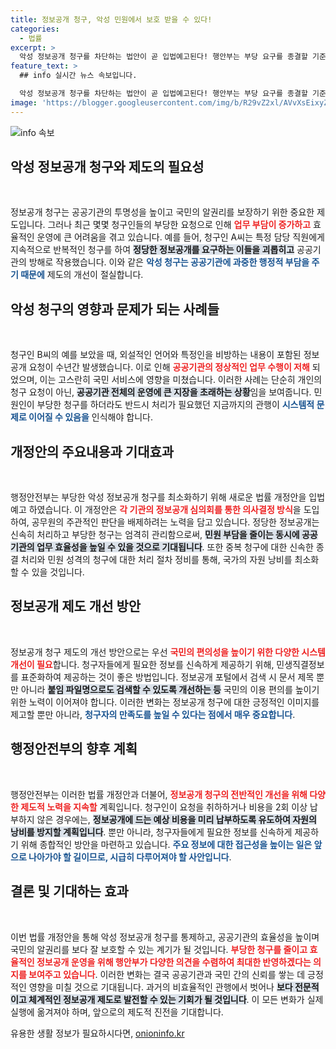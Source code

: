 ```yaml
---
title: 정보공개 청구, 악성 민원에서 보호 받을 수 있다!
categories:
  - 법률
excerpt: >
  악성 정보공개 청구를 차단하는 법안이 곧 입법예고된다! 행안부는 부당 요구를 종결할 기준을 마련해 공무원 업무 부담을 줄이고, 국민의 알권리를 신속히 보장하겠다고 발표했다. 클릭하면 자세한 내용이 기다립니다!
feature_text: >
  ## info 실시간 뉴스 속보입니다.

  악성 정보공개 청구를 차단하는 법안이 곧 입법예고된다! 행안부는 부당 요구를 종결할 기준을 마련해 공무원 업무 부담을 줄이고, 국민의 알권리를 신속히 보장하겠다고 발표했다. 클릭하면 자세한 내용이 기다립니다!
image: 'https://blogger.googleusercontent.com/img/b/R29vZ2xl/AVvXsEixyZcFfHzMRdzZMjFBmAUKJYCLCGyLL1o632UiGVXcaFdKo_bkvkuCioo0uUKlGfBVcT3P84aROyZIXSBEx3Aw5nCQ3pTgDom1WDC4m8eifvWiAmWEEVb4x6G_l8C0QH225ldMjyaFvpxGEBGNO37VmDTDMHGhJPq73UglMfDca1-0aw/s1600/blogspot.png'
---
```


<p><img src="https://blogger.googleusercontent.com/img/b/R29vZ2xl/AVvXsEixyZcFfHzMRdzZMjFBmAUKJYCLCGyLL1o632UiGVXcaFdKo_bkvkuCioo0uUKlGfBVcT3P84aROyZIXSBEx3Aw5nCQ3pTgDom1WDC4m8eifvWiAmWEEVb4x6G_l8C0QH225ldMjyaFvpxGEBGNO37VmDTDMHGhJPq73UglMfDca1-0aw/s1600/blogspot.png" alt="info 속보" /></p>

<h2 data-ke-size="size26">악성 정보공개 청구와 제도의 필요성</h2>

<p data-ke-size="size16">&nbsp;</p>

<p>정보공개 청구는 공공기관의 투명성을 높이고 국민의 알권리를 보장하기 위한 중요한 제도입니다. 그러나 최근 몇몇 청구인들의 부당한 요청으로 인해 <b><span style="color: #ee2323;">업무 부담이 증가하고</span></b> 효율적인 운영에 큰 어려움을 겪고 있습니다. 예를 들어, 청구인 A씨는 특정 담당 직원에게 지속적으로 반복적인 청구를 하여 <b><span style="background-color: #21538527;">정당한 정보공개를 요구하는 이들을 괴롭히고</span></b> 공공기관의 방해로 작용했습니다. 이와 같은 <b><span style="color: #1a5490;">악성 청구는 공공기관에 과중한 행정적 부담을 주기 때문에</span></b> 제도의 개선이 절실합니다.</p>

<h2 data-ke-size="size26">악성 청구의 영향과 문제가 되는 사례들</h2>

<p data-ke-size="size16">&nbsp;</p>

<p>청구인 B씨의 예를 보았을 때, 외설적인 언어와 특정인을 비방하는 내용이 포함된 정보공개 요청이 수년간 발생했습니다. 이로 인해 <b><span style="color: #ee2323;">공공기관의 정상적인 업무 수행이 저해</span></b> 되었으며, 이는 고스란히 국민 서비스에 영향을 미쳤습니다. 이러한 사례는 단순히 개인의 청구 요청이 아닌, <b><span style="background-color: #21538527;">공공기관 전체의 운영에 큰 지장을 초래하는 상황</span></b>임을 보여줍니다. 민원인이 부당한 청구를 하더라도 반드시 처리가 필요했던 지금까지의 관행이 <b><span style="color: #1a5490;">시스템적 문제로 이어질 수 있음을</span></b> 인식해야 합니다.</p>

<h2 data-ke-size="size26">개정안의 주요내용과 기대효과</h2>

<p data-ke-size="size16">&nbsp;</p>

<p>행정안전부는 부당한 악성 정보공개 청구를 최소화하기 위해 새로운 법률 개정안을 입법예고 하였습니다. 이 개정안은 <b><span style="color: #ee2323;">각 기관의 정보공개 심의회를 통한 의사결정 방식</span></b>을 도입하여, 공무원의 주관적인 판단을 배제하려는 노력을 담고 있습니다. 정당한 정보공개는 신속히 처리하고 부당한 청구는 엄격히 관리함으로써, <b><span style="background-color: #21538527;">민원 부담을 줄이는 동시에 공공기관의 업무 효율성을 높일 수 있을 것으로 기대됩니다</span></b>. 또한 중복 청구에 대한 신속한 종결 처리와 민원 성격의 청구에 대한 처리 절차 정비를 통해, 국가의 자원 낭비를 최소화할 수 있을 것입니다.</p>

<h2 data-ke-size="size26">정보공개 제도 개선 방안</h2>

<p data-ke-size="size16">&nbsp;</p>

<p>정보공개 청구 제도의 개선 방안으로는 우선 <b><span style="color: #ee2323;">국민의 편의성을 높이기 위한 다양한 시스템 개선이 필요</span></b>합니다. 청구자들에게 필요한 정보를 신속하게 제공하기 위해, 민생직결정보를 표준화하여 제공하는 것이 좋은 방법입니다. 정보공개 포털에서 검색 시 문서 제목 뿐만 아니라 <b><span style="background-color: #21538527;">붙임 파일명으로도 검색할 수 있도록 개선하는 등</span></b> 국민의 이용 편의를 높이기 위한 노력이 이어져야 합니다. 이러한 변화는 정보공개 청구에 대한 긍정적인 이미지를 제고할 뿐만 아니라, <b><span style="color: #1a5490;">청구자의 만족도를 높일 수 있다는 점에서 매우 중요합니다</span></b>.</p>

<h2 data-ke-size="size26">행정안전부의 향후 계획</h2>

<p data-ke-size="size16">&nbsp;</p>

<p>행정안전부는 이러한 법률 개정안과 더불어, <b><span style="color: #ee2323;">정보공개 청구의 전반적인 개선을 위해 다양한 제도적 노력을 지속할</span></b> 계획입니다. 청구인이 요청을 취하하거나 비용을 2회 이상 납부하지 않은 경우에는, <b><span style="background-color: #21538527;">정보공개에 드는 예상 비용을 미리 납부하도록 유도하여 자원의 낭비를 방지할 계획입니다</span></b>. 뿐만 아니라, 청구자들에게 필요한 정보를 신속하게 제공하기 위해 종합적인 방안을 마련하고 있습니다. <b><span style="color: #1a5490;">주요 정보에 대한 접근성을 높이는 일은 앞으로 나아가야 할 길이므로, 시급히 다루어져야 할 사안입니다</span></b>.</p>

<h2 data-ke-size="size26">결론 및 기대하는 효과</h2>

<p data-ke-size="size16">&nbsp;</p>

<p>이번 법률 개정안을 통해 악성 정보공개 청구를 통제하고, 공공기관의 효율성을 높이며 국민의 알권리를 보다 잘 보호할 수 있는 계기가 될 것입니다. <b><span style="color: #ee2323;">부당한 청구를 줄이고 효율적인 정보공개 운영을 위해 행안부가 다양한 의견을 수렴하여 최대한 반영하겠다는 의지를 보여주고 있습니다</span></b>. 이러한 변화는 결국 공공기관과 국민 간의 신뢰를 쌓는 데 긍정적인 영향을 미칠 것으로 기대됩니다. 과거의 비효율적인 관행에서 벗어나 <b><span style="background-color: #21538527;">보다 전문적이고 체계적인 정보공개 제도로 발전할 수 있는 기회가 될 것입니다</span></b>. 이 모든 변화가 실제 실행에 옮겨져야 하며, 앞으로의 제도적 진전을 기대합니다.</p>
유용한 생활 정보가 필요하시다면, <a href="https://onioninfo.kr" rel="dofollow">onioninfo.kr</a>


